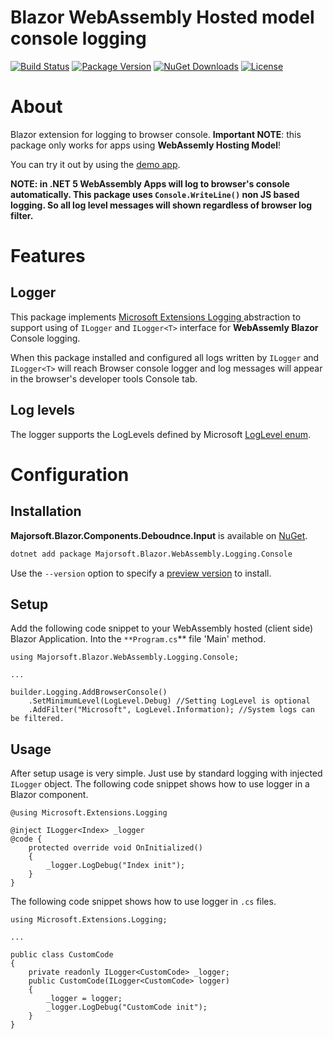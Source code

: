 Blazor WebAssembly Hosted model console logging
============
[![Build Status](https://dev.azure.com/major-soft/GitHub/_apis/build/status/blazor-components/blazor-components-build-check)](https://dev.azure.com/major-soft/GitHub/_build/latest?definitionId=6)
[![Package Version](https://img.shields.io/nuget/v/Majorsoft.Blazor.WebAssembly.Logging.Console?label=Latest%20Version)](https://www.nuget.org/packages/Majorsoft.Blazor.WebAssembly.Logging.Console/)
[![NuGet Downloads](https://img.shields.io/nuget/dt/Majorsoft.Blazor.WebAssembly.Logging.Console?label=Downloads)](https://www.nuget.org/packages/Majorsoft.Blazor.WebAssembly.Logging.Console/)
[![License](https://img.shields.io/badge/License-MIT-green.svg)](https://github.com/majorimi/blazor-components/blob/master/LICENSE)

# About

Blazor extension for logging to browser console. **Important NOTE**: this package only works for apps using **WebAssemly Hosting Model**!

You can try it out by using the [demo app](https://blazorextensions.z6.web.core.windows.net/logger).

**NOTE: in .NET 5 WebAssembly Apps will log to browser's console automatically. This package uses `Console.WriteLine()` 
non JS based logging. So all log level messages will shown regardless of browser log filter.**

# Features

## Logger

This package implements [Microsoft Extensions Logging ](https://github.com/dotnet/extensions/tree/master/src/Logging) abstraction to 
support using of `ILogger` and `ILogger<T>` interface for **WebAssemly Blazor** Console logging.

When this package installed and configured all logs written by `ILogger` and `ILogger<T>` will reach
Browser console logger and log messages will appear in the browser's developer tools Console tab.

## Log levels

The logger supports the LogLevels defined by Microsoft [LogLevel enum](https://docs.microsoft.com/en-us/dotnet/api/microsoft.extensions.logging.loglevel?view=dotnet-plat-ext-3.1&viewFallbackFrom=netcore-3.1).

# Configuration

## Installation

**Majorsoft.Blazor.Components.Deboudnce.Input** is available on [NuGet](https://www.nuget.org/packages/Majorsoft.Blazor.WebAssembly.Logging.Console/). 

```sh
dotnet add package Majorsoft.Blazor.WebAssembly.Logging.Console
```
Use the `--version` option to specify a [preview version](https://www.nuget.org/packages/Majorsoft.Blazor.WebAssembly.Logging.Console/absoluteLatest) to install.

## Setup

Add the following code snippet to your WebAssembly hosted (client side) Blazor Application. 
Into the `**Program.cs`** file 'Main' method.
```
using Majorsoft.Blazor.WebAssembly.Logging.Console;

...

builder.Logging.AddBrowserConsole()
	.SetMinimumLevel(LogLevel.Debug) //Setting LogLevel is optional
	.AddFilter("Microsoft", LogLevel.Information); //System logs can be filtered.
```


## Usage

After setup usage is very simple. Just use by standard logging with injected `ILogger` object. The following code snippet shows how to use logger in a Blazor component.

```
@using Microsoft.Extensions.Logging

@inject ILogger<Index> _logger
@code {
	protected override void OnInitialized()
	{
		_logger.LogDebug("Index init");
	}
}
```


The following code snippet shows how to use logger in `.cs` files.
```
using Microsoft.Extensions.Logging;

...

public class CustomCode
{
	private readonly ILogger<CustomCode> _logger;
	public CustomCode(ILogger<CustomCode> logger)
	{
		_logger = logger;
		_logger.LogDebug("CustomCode init");
	}
}
```
